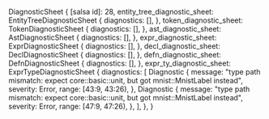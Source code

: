 DiagnosticSheet {
    [salsa id]: 28,
    entity_tree_diagnostic_sheet: EntityTreeDiagnosticSheet {
        diagnostics: [],
    },
    token_diagnostic_sheet: TokenDiagnosticSheet {
        diagnostics: [],
    },
    ast_diagnostic_sheet: AstDiagnosticSheet {
        diagnostics: [],
    },
    expr_diagnostic_sheet: ExprDiagnosticSheet {
        diagnostics: [],
    },
    decl_diagnostic_sheet: DeclDiagnosticSheet {
        diagnostics: [],
    },
    defn_diagnostic_sheet: DefnDiagnosticSheet {
        diagnostics: [],
    },
    expr_ty_diagnostic_sheet: ExprTypeDiagnosticSheet {
        diagnostics: [
            Diagnostic {
                message: "type path mismatch: expect core::basic::unit, but got mnist::MnistLabel instead",
                severity: Error,
                range: [43:9, 43:26),
            },
            Diagnostic {
                message: "type path mismatch: expect core::basic::unit, but got mnist::MnistLabel instead",
                severity: Error,
                range: [47:9, 47:26),
            },
        ],
    },
}